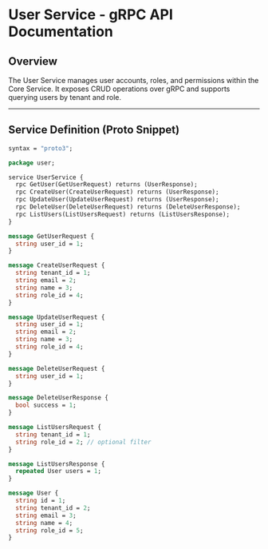 # User Service - gRPC API Documentation

## Overview

The User Service manages user accounts, roles, and permissions within the Core Service. It exposes CRUD operations over gRPC and supports querying users by tenant and role.

---

## Service Definition (Proto Snippet)

```proto
syntax = "proto3";

package user;

service UserService {
  rpc GetUser(GetUserRequest) returns (UserResponse);
  rpc CreateUser(CreateUserRequest) returns (UserResponse);
  rpc UpdateUser(UpdateUserRequest) returns (UserResponse);
  rpc DeleteUser(DeleteUserRequest) returns (DeleteUserResponse);
  rpc ListUsers(ListUsersRequest) returns (ListUsersResponse);
}

message GetUserRequest {
  string user_id = 1;
}

message CreateUserRequest {
  string tenant_id = 1;
  string email = 2;
  string name = 3;
  string role_id = 4;
}

message UpdateUserRequest {
  string user_id = 1;
  string email = 2;
  string name = 3;
  string role_id = 4;
}

message DeleteUserRequest {
  string user_id = 1;
}

message DeleteUserResponse {
  bool success = 1;
}

message ListUsersRequest {
  string tenant_id = 1;
  string role_id = 2; // optional filter
}

message ListUsersResponse {
  repeated User users = 1;
}

message User {
  string id = 1;
  string tenant_id = 2;
  string email = 3;
  string name = 4;
  string role_id = 5;
}


